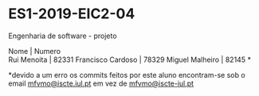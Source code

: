 # ES1-2019-EIC2-04
Engenharia de software - projeto

Nome              	| Numero      
Rui Menoita       	| 82331
Francisco Cardoso 	| 78329
Miguel Malheiro		| 82145  * 






*devido a um erro os commits feitos por este aluno encontram-se sob o email mfvmo@iscte.iul.pt em vez de mfvmo@iscte-iul.pt






